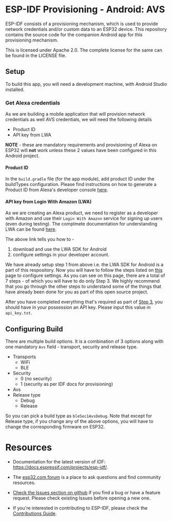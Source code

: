 # ESP-IDF Provisioning - Android: AVS

ESP-IDF consists of a provisioning mechanism, which is used to provide network credentials and/or custom data to an ESP32 device.
This repository contains the source code for the companion Android app for this provisioning mechanism.

This is licensed under Apache 2.0. The complete license for the same can be found in the LICENSE file.

## Setup

To build this app, you will need a development machine, with Android Studio installed.

### Get Alexa credentials

As we are building a mobile application that will provision network credentials as well AVS credentials, we will need the following details

- Product ID
- API key from LWA

**NOTE** - these are mandatory requirements and provisioning of Alexa on ESP32 will **not** work unless these 2 values have been configured in this Android project.

#### Product ID
In the `build.gradle` file (for the app module), add product ID under the buildTypes configuration. Please find instructions on how to generate a Product ID from Alexa's developer console [here](https://github.com/alexa/avs-device-sdk/wiki/Create-Security-Profile).

#### API key from Login With Amazon (LWA)
As we are creating an Alexa product, we need to register as a developer with Amazon and use their `Login With Amazon` service for signing up users (even during testing). The complmete documentation for understanding LWA can be found [here](https://developer.amazon.com/docs/login-with-amazon/documentation-overview.html).

The above link tells you how to -

1. download and use the LWA SDK for Android 
2. configure settings in your developer account.

We have already setup step 1 from above i.e. the LWA SDK for Android is a part of this respository. Now you will have to follow the steps listed on [this](https://developer.amazon.com/docs/login-with-amazon/install-sdk-android.html) page to configure settings. As you can see on this page, there are a total of 7 steps - of which you will have to do only Step 3. We highly recommend that you go through the other steps to understand some of the things that have already been done for you as part of this open source project.

After you have completed everything that's required as part of [Step 3](https://developer.amazon.com/docs/login-with-amazon/register-android.html), you should have in your possession an API key. Please input this value in `api_key.txt`.

## Configuring Build

There are multiple build options. It is a combination of 3 options along with one mandatory `Avs` field - transport, security and release type.

- Transports 
  - WiFi
  - BLE
- Security
  - 0 (no security)
  - 1 (security as per IDF docs for provisioning)
- Avs
- Release type
  - Debug
  - Release

So you can pick a build type as `bleSec1AvsDebug`. Note that except for Release type, if you change any of the above options, you will have to change the corresponding firmware on ESP32.

# Resources

* Documentation for the latest version of IDF: https://docs.espressif.com/projects/esp-idf/.

* The [esp32.com forum](https://esp32.com/) is a place to ask questions and find community resources.

* [Check the Issues section on github](https://github.com/espressif/esp-idf-provisioning-android/issues) if you find a bug or have a feature request. Please check existing Issues before opening a new one.

* If you're interested in contributing to ESP-IDF, please check the [Contributions Guide](https://docs.espressif.com/projects/esp-idf/en/latest/contribute/index.html).
